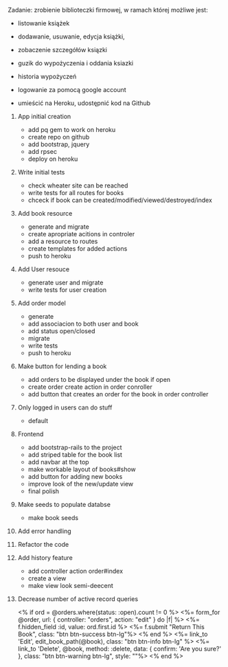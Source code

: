 Zadanie: zrobienie biblioteczki firmowej, w ramach której możliwe jest:

- listowanie książek

- dodawanie, usuwanie, edycja książki,

- zobaczenie szczegółów ksiązki

- guzik do wypożyczenia i oddania ksiazki

- historia wypożyczeń

- logowanie za pomocą google account

- umieścić na Heroku, udostępnić kod na Github

1. App initial creation
	+ add pq gem to work on heroku
	+ create repo on github
	+ add bootstrap, jquery
	+ add rpsec
	+ deploy on heroku

2. Write initial tests
	+ check wheater site can be reached
	+ write tests for all routes for books
	+ chceck if book can be created/modified/viewed/destroyed/index

3. Add book resource
	+ generate and migrate
	+ create apropriate acitions in controler
	+ add a resource to routes
	+ create templates for added actions
	+ push to heroku

4. Add User resouce
	+ generate user and migrate
	+ write tests for user creation

5. Add order model
	+ generate
	+ add associacion to both user and book
	+ add status open/closed
	+ migrate
	+ write tests
	+ push to heroku

6. Make button for lending a book
	+ add orders to be displayed under the book if open
	+ create order create action in order conroller
	+ add button that creates an order for the book in order controller

8. Only logged in users can do stuff
	+ default

9. Frontend
	+ add bootstrap-rails to the project
	+ add striped table for the book list
	+ add navbar at the top
	+ make workable layout of books#show
	+ add button for adding new books
	- improve look of the new/update view
	- final polish

10. Make seeds to populate databse
	+ make book seeds

11. Add error handling

12. Refactor the code

13. Add history feature
	+ add controller action order#index
	+ create a view
	+ make view look semi-deecent

14. Decrease number of active record queries


    <% if ord = @orders.where(status: :open).count != 0 %>
      <%= form_for @order, url: { controller: "orders", action: "edit" } do |f| %>
      <%= f.hidden_field :id, value: ord.first.id %>
      <%= f.submit "Return This Book", class: "btn btn-success btn-lg"%>
    <% end %>
	    <%= link_to 'Edit', edit_book_path(@book), class: "btn btn-info btn-lg" %> 
	    <%= link_to 'Delete', @book, method: :delete, data: { confirm: 'Are you sure?' }, class: "btn btn-warning btn-lg", style: ""%>
  <% end %>